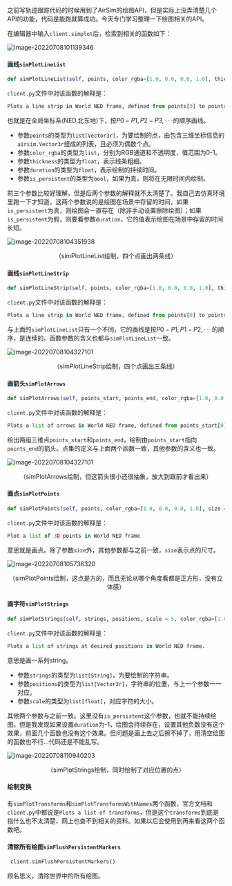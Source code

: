 之前写轨迹跟踪代码的时候用到了AirSim的绘图API，但是实际上没弄清楚几个API的功能，代码是能跑就算成功。今天专门学习整理一下绘图相关的API。

在编辑器中输入`client.simplot`后，检索到相关的函数如下：

![image-20220708101139346](https://cdn.jsdelivr.net/gh/kun-k/blogweb/imageimage-20220708101139346.png)

#### 画线`simPlotLineList`

```python
def simPlotLineList(self, points, color_rgba=[1.0, 0.0, 0.0, 1.0], thickness = 5.0, duration = -1.0, is_persistent = False)
```

`client.py`文件中对该函数的解释是：

```python
Plots a line strip in World NED frame, defined from points[0] to points[1], points[2] to points[3], ... , points[n-2] to points[n-1]
```

也就是在全局坐标系(NED,北东地)下，按$P0-P1,P2-P3,···$的顺序画线。

* 参数`points`的类型为`list[Vector3r]`，为要绘制的点，由包含三维坐标信息的`airsim.Vector3r`组成的列表，且必须为偶数个点。
* 参数`color_rgba`的类型为`list`，分别为RGB通道和不透明度，值范围为0-1。
* 参数`thickness`的类型为`float`，表示线条粗细。
* 参数`duration`的类型为`float`，表示绘制的持续时间。
* 参数`is_persistent`的类型为`bool`，如果为真，则将在无限时间内绘制。

前三个参数比较好理解，但是后两个参数的解释就不太清楚了。我自己去仿真环境里跑一下才知道，这两个参数说的是绘图在场景中存留的时间，如果`is_persistent`为真，则绘图会一直存在（除非手动设置擦除绘图）；如果`is_persistent`为假，则要看参数`duration`，它的值表示绘图在场景中存留的时间长短。

![image-20220708104351938](https://cdn.jsdelivr.net/gh/kun-k/blogweb/imageimage-20220708104351938.png)

<center>
（simPlotLineList绘制，四个点画出两条线）
</center>

#### 画线`simPlotLineStrip`

```python
def simPlotLineStrip(self, points, color_rgba=[1.0, 0.0, 0.0, 1.0], thickness = 5.0, duration = -1.0, is_persistent = False)
```

`client.py`文件中对该函数的解释是：

```python
Plots a line strip in World NED frame, defined from points[0] to points[1], points[1] to points[2], ... , points[n-2] to points[n-1]
```

与上面的`simPlotLineList`只有一个不同，它的画线是按$P0-P1,P1-P2,···$的顺序，是连续的。函数参数的含义也都与`simPlotLineList`一致。

![image-20220708104327101](https://cdn.jsdelivr.net/gh/kun-k/blogweb/imageimage-20220708104327101.png)

<center>
（simPlotLineStrip绘制，四个点画出三条线）
</center>

#### 画箭头`simPlotArrows`

```python
def simPlotArrows(self, points_start, points_end, color_rgba=[1.0, 0.0, 0.0, 1.0], thickness = 5.0, arrow_size = 2.0, duration = -1.0, is_persistent = False)
```

`client.py`文件中对该函数的解释是：

```python
Plots a list of arrows in World NED frame, defined from points_start[0] to points_end[0], points_start[1] to points_end[1], ... , points_start[n-1] to points_end[n-1]
```

给出两组三维点`points_start`和`points_end`，绘制由`points_start`指向`points_end`的箭头。点集的定义与上面两个函数一致，其他参数的含义也一致。

![image-20220708104327101](https://cdn.jsdelivr.net/gh/kun-k/blogweb/imageimage-20220708105315630.png)

<center>
（simPlotArrows绘制，但这箭头很小还很抽象，放大到跟前才看出来）
</center>

#### 画点`simPlotPoints`

```python
def simPlotPoints(self, points, color_rgba=[1.0, 0.0, 0.0, 1.0], size = 10.0, duration = -1.0, is_persistent = False)
```

`client.py`文件中对该函数的解释是：

```python
Plot a list of 3D points in World NED frame
```

意思就是画点。除了参数`size`外，其他参数都与之前一致，`size`表示点的尺寸。

![image-20220708105736320](https://cdn.jsdelivr.net/gh/kun-k/blogweb/imageimage-20220708105736320.png)

<center>
（simPlotPoints绘制，这点是方的，而且无论从哪个角度看都是正方形，没有立体感）
</center>

#### 画字符`simPlotStrings`

```python
def simPlotStrings(self, strings, positions, scale = 5, color_rgba=[1.0, 0.0, 0.0, 1.0], duration = -1.0)
```

`client.py`文件中对该函数的解释是：

```python
Plots a list of strings at desired positions in World NED frame.
```

意思是画一系列string。

* 参数`strings`的类型为`list[String]`，为要绘制的字符串。
* 参数`positions`的类型为`list[Vector3r]`，字符串的位置，与上一个参数一一对应。
* 参数`scale`的类型为`list[float]`，对应字符的大小。

其他两个参数与之前一致。这里没有`is_persistent`这个参数，也就不能持续绘图。但是我发现如果设置`duration`为-1，绘图会持续存在，设置其他负数没有这个效果，前面几个函数也没有这个效果。但问题是画上去之后擦不掉了，用清空绘图的函数也不行...代码还是不能乱写。

![image-20220708110940203](https://cdn.jsdelivr.net/gh/kun-k/blogweb/imageimage-20220708110940203.png)

<center>
（simPlotStrings绘制，同时绘制了对应位置的点）
</center>

#### 绘制变换

有`simPlotTransforms`和`simPlotTransformsWithNames`两个函数，官方文档和`client.py`中都说是`Plots a list of transforms`，但是这个`transforms`到底是指什么也不太清楚，网上也查不到相关的资料。如果以后会使用到再来看这两个函数吧。

#### 清除所有绘图`simFlushPersistentMarkers`

```python
 client.simFlushPersistentMarkers()
```

顾名思义，清除世界中的所有绘图。

